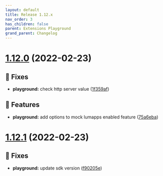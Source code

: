 ```yaml
---
layout: default
title: Release 1.12.x
nav_order: 3
has_children: false
parent: Extensions Playground
grand_parent: Changelog
---
```


# [1.12.0](https://github.com/lumapps/lumapps-extensions-playground/compare/v1.11.0...v1.12.0) (2022-02-23)

## 🐛 Fixes

- **playground:** check http server value ([1f359af](https://github.com/lumapps/lumapps-extensions-playground/commit/1f359af1b64c8039198867ebb78fe8d692da6f84))

## 🚀 Features

- **playground:** add options to mock lumapps enabled feature ([75a6eba](https://github.com/lumapps/lumapps-extensions-playground/commit/75a6eba592e08bd2c295590da8b5d98140862883))

# [1.12.1](https://github.com/lumapps/lumapps-extensions-playground/compare/v1.12.0...v1.12.1) (2022-02-23)

## 🐛 Fixes

- **playground:** update sdk version ([f90205e](https://github.com/lumapps/lumapps-extensions-playground/commit/f90205ed343e13a42e6e78d143006959b4343683))

